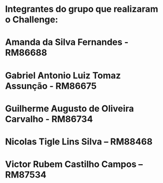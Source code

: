 # Integrantes do grupo que realizaram o Challenge:

# Amanda da Silva Fernandes - RM86688
# Gabriel Antonio Luiz Tomaz Assunção - RM86675
# Guilherme Augusto de Oliveira Carvalho - RM86734 
# Nicolas Tigle Lins Silva – RM88468 
# Victor Rubem Castilho Campos – RM87534  

